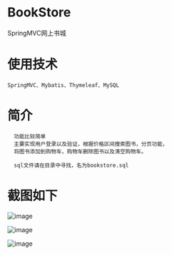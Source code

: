# BookStore
SpringMVC网上书城

# 使用技术

    SpringMVC、Mybatis、Thymeleaf、MySQL
  
# 简介

      功能比较简单
      主要实现用户登录以及验证，根据价格区间搜索图书，分页功能，
      将图书添加到购物车，购物车删除图书以及清空购物车。
      
      sql文件请在目录中寻找，名为bookstore.sql
      
# 截图如下
      
![image](https://user-images.githubusercontent.com/54473942/180144099-ac400959-03ea-42c6-b740-bad09d31f4e6.png)

![image](https://user-images.githubusercontent.com/54473942/180144206-100c1803-1fa9-45d1-8a28-d04eb2096948.png)
      
![image](https://user-images.githubusercontent.com/54473942/180144563-ee2d24b2-9dd1-4663-895b-7d5607040621.png)

